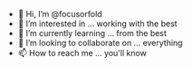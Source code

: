 - 👋 Hi, I’m @focusorfold
- 👀 I’m interested in ... working with the best
- 🌱 I’m currently learning ... from the best
- 💞️ I’m looking to collaborate on ... everything
- 📫 How to reach me ... you'll know

<!---
focusorfold/focusorfold is a ✨ special ✨ repository because its `README.md` (this file) appears on your GitHub profile.
You can click the Preview link to take a look at your changes.
--->
